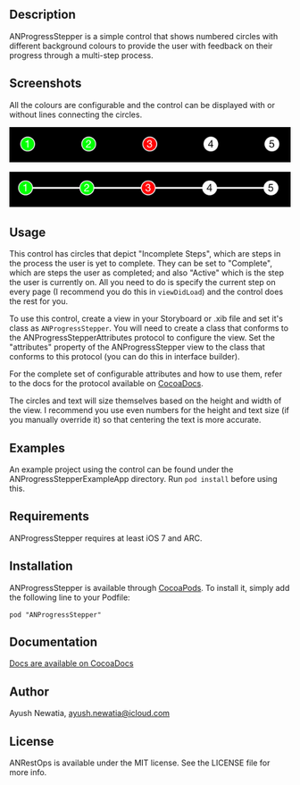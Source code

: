 ## Description

ANProgressStepper is a simple control that shows numbered circles with different background colours to provide the user with feedback on their progress through a multi-step process. 

## Screenshots

All the colours are configurable and the control can be displayed with or without lines connecting the circles.

![Screenshot without connecting lines](Screenshot1.png)

![Screenshot with connecting lines](Screenshot2.png)

## Usage

This control has circles that depict "Incomplete Steps", which are steps in the process the user is yet to complete. They can be set to "Complete", which are steps the user as completed; and also "Active" which is the step the user is currently on. All you need to do is specify the current step on every page (I recommend you do this in `viewDidLoad`) and the control does the rest for you.

To use this control, create a view in your Storyboard or .xib file and set it's class as `ANProgressStepper`. You will need to create a class that conforms to the ANProgressStepperAttributes protocol to configure the view. Set the "attributes" property of the ANProgressStepper view to the class that conforms to this protocol (you can do this in interface builder).

For the complete set of configurable attributes and how to use them, refer to the docs for the protocol available on [CocoaDocs](http://cocoadocs.org/docsets/ANProgressStepper/).

The circles and text will size themselves based on the height and width of the view. I recommend you use even numbers for the height and text size (if you manually override it) so that centering the text is more accurate.

## Examples

An example project using the control can be found under the ANProgressStepperExampleApp directory. Run `pod install` before using this.

## Requirements

ANProgressStepper requires at least iOS 7 and ARC.

## Installation

ANProgressStepper is available through [CocoaPods](http://cocoapods.org). To install
it, simply add the following line to your Podfile:

    pod "ANProgressStepper"

## Documentation

[Docs are available on CocoaDocs](http://cocoadocs.org/docsets/ANProgressStepper/)

## Author

Ayush Newatia, ayush.newatia@icloud.com

## License

ANRestOps is available under the MIT license. See the LICENSE file for more info.

